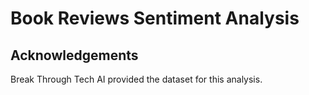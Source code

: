 # Book Reviews Sentiment Analysis

## Acknowledgements

Break Through Tech AI provided the dataset for this analysis.